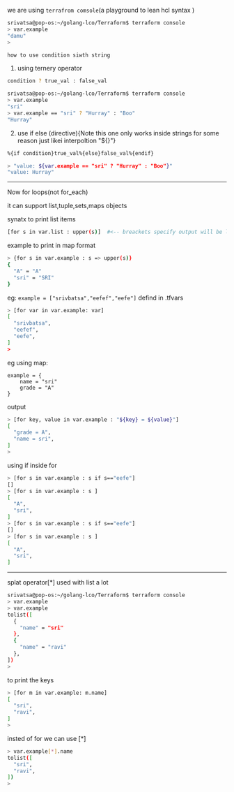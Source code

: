 we are using ```terrafrom comsole```(a playground to lean hcl syntax )
```sh
srivatsa@pop-os:~/golang-lco/Terraform$ terraform console
> var.example
"damu"
>  

how to use condition siwth string
```
1) using ternery operator 
```sh
condition ? true_val : false_val
```

```sh
srivatsa@pop-os:~/golang-lco/Terraform$ terraform console
> var.example
"sri"
> var.example == "sri" ? "Hurray" : "Boo"
"Hurray"
```

2) use if else (directive){Note this one only works inside strings for some reason just likei interpoltion "${}"}
```sh
%{if condition}true_val%{else}false_val%{endif}
```

```sh
> "value: ${var.example == "sri" ? "Hurray" : "Boo"}"
"value: Hurray"
```

---


Now for loops(not for_each)

it can support list,tuple,sets,maps objects

synatx to print list items
```sh
[for s in var.list : upper(s)]  #<-- breackets specify output will be list, for mp output us e{}
```
example to print in map format
```sh
> {for s in var.example : s => upper(s)}
{
  "A" = "A"
  "sri" = "SRI"
}
```

eg:
```example = ["srivbatsa","eefef","eefe"]``` defind in .tfvars
```sh
> [for var in var.example: var]
[
  "srivbatsa",
  "eefef",
  "eefe",
]
>  
```

eg using map:
```
example = {
    name = "sri"
    grade = "A"
}
```
output 
```sh
> [for key, value in var.example : "${key} = ${value}"]
[
  "grade = A",
  "name = sri",
]
>  
```

using if inside for
```sh
> [for s in var.example : s if s=="eefe"]
[]
> [for s in var.example : s ]
[
  "A",
  "sri",
]
> [for s in var.example : s if s=="eefe"]
[]
> [for s in var.example : s ]
[
  "A",
  "sri",
]

```

---
splat operator[*] used with list a lot
```sh
srivatsa@pop-os:~/golang-lco/Terraform$ terraform console
> var.example
> var.example
tolist([
  {
    "name" = "sri"
  },
  {
    "name" = "ravi"
  },
])
>  
```

to print the keys
```sh
> [for m in var.example: m.name]
[
  "sri",
  "ravi",
]
>  
```

insted of for we can use [*]
```sh
> var.example[*].name
tolist([
  "sri",
  "ravi",
])
>  
```



